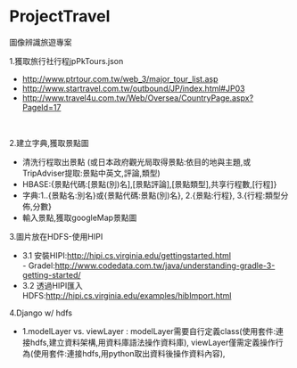 # ProjectTravel
圖像辨識旅遊專案

1.獲取旅行社行程jpPkTours.json
- http://www.ptrtour.com.tw/web_3/major_tour_list.asp
- http://www.startravel.com.tw/outbound/JP/index.html#JP03
- http://www.travel4u.com.tw/Web/Oversea/CountryPage.aspx?PageId=17
</br>

2.建立字典,獲取景點圖
- 清洗行程取出景點 (或日本政府觀光局取得景點:依目的地與主題,或TripAdviser提取:景點中英文,評論,類型)
- HBASE:{景點代碼:[景點(別)名],[景點評論],[景點類型],共享行程數,[行程]}
- 字典:1..{景點名:別名}或{景點代碼:景點(別)名}, 2.{景點:行程}, 3.{行程:類型分佈,分數}
- 輸入景點,獲取googleMap景點圖

3.圖片放在HDFS-使用HIPI</br>
- 3.1 安裝HIPI:http://hipi.cs.virginia.edu/gettingstarted.html</br>
        - Gradel:http://www.codedata.com.tw/java/understanding-gradle-3-getting-started/</br>
- 3.2 透過HIPI匯入HDFS:http://hipi.cs.virginia.edu/examples/hibImport.html</br>

4.Django w/ hdfs
- 1.modelLayer vs. viewLayer : modelLayer需要自行定義class(使用套件:連接hdfs,建立資料架構,用資料庫語法操作資料庫), viewLayer僅需定義操作行為(使用套件:連接hdfs,用python取出資料後操作資料內容), 
